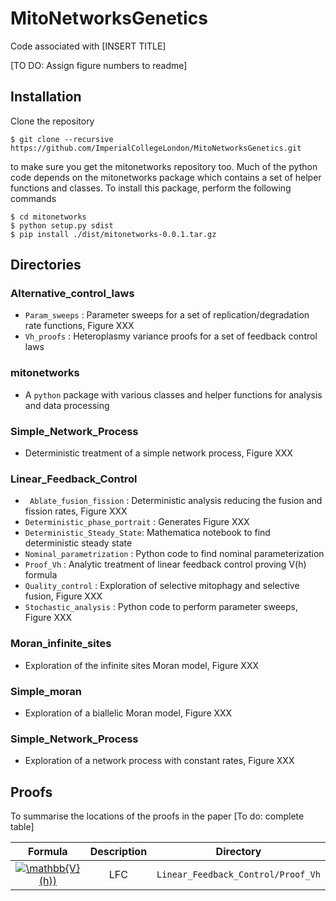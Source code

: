# MitoNetworksGenetics

Code associated with [INSERT TITLE] 

[TO DO: Assign figure numbers to readme]

## Installation

Clone the repository

```
$ git clone --recursive https://github.com/ImperialCollegeLondon/MitoNetworksGenetics.git
```

to make sure you get the mitonetworks repository too. Much of the python code depends on the mitonetworks package which contains a set of helper functions and classes. To install this package, perform the following commands

```
$ cd mitonetworks
$ python setup.py sdist 
$ pip install ./dist/mitonetworks-0.0.1.tar.gz
```

## Directories

### Alternative_control_laws

- `Param_sweeps` : Parameter sweeps for a set of replication/degradation rate functions, Figure XXX
- `Vh_proofs` : Heteroplasmy variance proofs for a set of feedback control laws

### mitonetworks

- A `python` package with various classes and helper functions for analysis and data processing

### Simple_Network_Process

- Deterministic treatment of a simple network process, Figure XXX

### Linear_Feedback_Control

- ` Ablate_fusion_fission` : Deterministic analysis reducing the fusion and fission rates, Figure XXX
- `Deterministic_phase_portrait` : Generates Figure XXX
- `Deterministic_Steady_State`: Mathematica notebook to find deterministic steady state
- `Nominal_parametrization` : Python code to find nominal parameterization 
- `Proof_Vh` : Analytic treatment of linear feedback control proving V(h) formula 
- `Quality_control` : Exploration of selective mitophagy and selective fusion, Figure XXX
- `Stochastic_analysis` : Python code to perform parameter sweeps, Figure XXX

 ### Moran_infinite_sites

 - Exploration of the infinite sites Moran model, Figure XXX

 ### Simple_moran

 - Exploration of a biallelic Moran model, Figure XXX

 ### Simple_Network_Process

 - Exploration of a network process with constant rates, Figure XXX

## Proofs

To summarise the locations of the proofs in the paper [To do: complete table]

| Formula | Description | Directory|
|:-------:|:-----------:|:--------:|
|<a href="https://www.codecogs.com/eqnedit.php?latex=\mathbb{V}(h))" target="_blank"><img src="https://latex.codecogs.com/gif.latex?\mathbb{V}(h))" title="\mathbb{V}(h))" /></a> | LFC |	`Linear_Feedback_Control/Proof_Vh` |